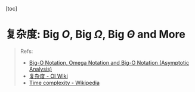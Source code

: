 [toc]

# 复杂度: Big $O$, Big $\Omega$, Big $\Theta$ and More

> Refs:
>
> + [Big-O Notation, Omega Notation and Big-O Notation (Asymptotic Analysis)](https://www.programiz.com/dsa/asymptotic-notations)
> + [复杂度 - OI Wiki](https://oi-wiki.org/basic/complexity/)
> + [Time complexity - Wikipedia](https://en.wikipedia.org/wiki/Time_complexity)

